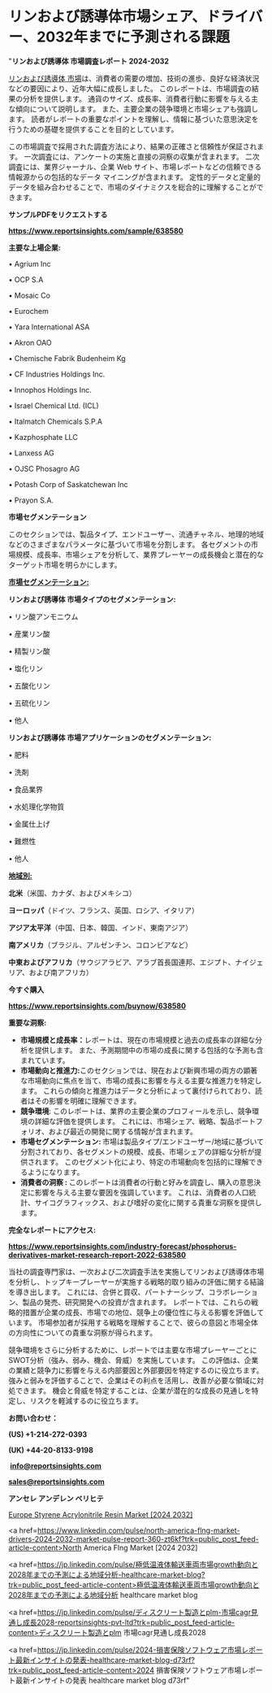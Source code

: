 # リンおよび誘導体市場シェア、ドライバー、2032年までに予測される課題

"<strong>リンおよび誘導体 市場調査レポート 2024-2032</strong>

<a href=https://www.reportsinsights.com/sample/638580>リンおよび誘導体 市場</a>は、消費者の需要の増加、技術の進歩、良好な経済状況などの要因により、近年大幅に成長しました。 このレポートは、市場調査の結果の分析を提供します。 通貨のサイズ、成長率、消費者行動に影響を与える主な傾向について説明します。 また、主要企業の競争環境と市場シェアも強調します。 読者がレポートの重要なポイントを理解し、情報に基づいた意思決定を行うための基礎を提供することを目的としています。

この市場調査で採用された調査方法により、結果の正確さと信頼性が保証されます。 一次調査には、アンケートの実施と直接の洞察の収集が含まれます。 二次調査には、業界ジャーナル、企業 Web サイト、市場レポートなどの信頼できる情報源からの包括的なデータ マイニングが含まれます。 定性的データと定量的データを組み合わせることで、市場のダイナミクスを総合的に理解することができます。

<strong><b>サンプルPDFをリクエストする</b></strong>

<a href=https://www.reportsinsights.com/sample/638580><strong><u>https://www.reportsinsights.com/sample/638580</u></strong></a>

<strong>主要な上場企業:</strong>

• Agrium Inc

• OCP S.A

• Mosaic Co

• Eurochem

• Yara International ASA

• Akron OAO

• Chemische Fabrik Budenheim Kg

• CF Industries Holdings Inc.

• Innophos Holdings Inc.

• Israel Chemical Ltd. (ICL)

• Italmatch Chemicals S.P.A

• Kazphosphate LLC

• Lanxess AG

• OJSC Phosagro AG

• Potash Corp of Saskatchewan Inc

• Prayon S.A.

<strong>市場セグメンテーション</strong>

このセクションでは、製品タイプ、エンドユーザー、流通チャネル、地理的地域などのさまざまなパラメータに基づいて市場を分割します。 各セグメントの市場規模、成長率、市場シェアを分析して、業界プレーヤーの成長機会と潜在的なターゲット市場を明らかにします。

<strong><u>市場セグメンテーション</u></strong><strong><u>:</u></strong>

<strong>リンおよび誘導体 市場タイプのセグメンテーション:</strong>

• リン酸アンモニウム

• 産業リン酸

• 精製リン酸

• 塩化リン

• 五酸化リン

• 五硫化リン

• 他人

<strong>リンおよび誘導体 市場アプリケーションのセグメンテーション:</strong>

• 肥料

• 洗剤

• 食品業界

• 水処理化学物質

• 金属仕上げ

• 難燃性

• 他人

<strong><u>地域別</u></strong><strong><u>:</u></strong>

<strong>北米</strong>（米国、カナダ、およびメキシコ）

<strong>ヨーロッパ</strong>（ドイツ、フランス、英国、ロシア、イタリア）

<strong>アジア太平洋</strong>（中国、日本、韓国、インド、東南アジア）

<strong>南アメリカ</strong>（ブラジル、アルゼンチン、コロンビアなど）

<strong>中東およびアフリカ</strong>（サウジアラビア、アラブ首長国連邦、エジプト、ナイジェリア、および南アフリカ）

<strong>今すぐ購入</strong>

<a href=https://www.reportsinsights.com/buynow/638580><strong><u>https://www.reportsinsights.com/buynow/638580</u></strong></a>

<strong>重要な洞察:</strong>
<ul>
  <li><strong>市場規模と成長率：</strong>レポートは、現在の市場規模と過去の成長率の詳細な分析を提供します。 また、予測期間中の市場の成長に関する包括的な予測も含まれています。</li>
  <li><strong>市場動向と推進力:</strong>このセクションでは、現在および新興市場の両方の顕著な市場動向に焦点を当て、市場の成長に影響を与える主要な推進力を特定します。 これらの傾向と推進力はデータと分析によって裏付けられており、読者はその影響を明確に理解できます。</li>
  <li><strong>競争環境</strong>: このレポートは、業界の主要企業のプロフィールを示し、競争環境の詳細な評価を提供します。 これには、市場シェア、戦略、製品ポートフォリオ、および最近の開発に関する情報が含まれます。</li>
  <li><strong>市場セグメンテーション: </strong>市場は製品タイプ/エンドユーザー/地域に基づいて分割されており、各セグメントの規模、成長、市場シェアの詳細な分析が提供されます。 このセグメント化により、特定の市場動向を包括的に理解できるようになります。</li>
  <li><strong>消費者の洞察 : </strong>このレポートは消費者の行動と好みを調査し、購入の意思決定に影響を与える主要な要因を強調しています。 これは、消費者の人口統計、サイコグラフィックス、および嗜好の変化に関する貴重な洞察を提供します。</li>
</ul>
<strong>完全なレポートにアクセス:</strong>

<a href=https://www.reportsinsights.com/industry-forecast/phosphorus-derivatives-market-research-report-2022-638580><strong><u><b>https://www.reportsinsights.com/industry-forecast/phosphorus-derivatives-market-research-report-2022-638580</b></u></strong></a>

当社の調査専門家は、一次および二次調査手法を実施してリンおよび誘導体市場を分析し、トップキープレーヤーが実施する戦略的取り組みの評価に関する結論を導き出します。 これには、合併と買収、パートナーシップ、コラボレーション、製品の発売、研究開発への投資が含まれます。 レポートでは、これらの戦略的措置が企業の成長、市場での地位、競争上の優位性に与える影響を評価しています。 市場参加者が採用する戦略を理解することで、彼らの意図と市場全体の方向性についての貴重な洞察が得られます。

競争環境をさらに分析するために、レポートでは主要な市場プレーヤーごとにSWOT分析（強み、弱み、機会、脅威）を実施しています。 この評価は、企業の業績と競争力に影響を与える内部要因と外部要因を特定するのに役立ちます。 強みと弱みを評価することで、企業はその利点を活用し、改善が必要な領域に対処できます。 機会と脅威を特定することは、企業が潜在的な成長の見通しを特定し、リスクを軽減するのに役立ちます。

<strong>お問い合わせ：</strong>

<strong>(US) +1-214-272-0393</strong>

<strong>(UK) +44-20-8133-9198</strong>

<strong> </strong><a href=info@reportsinsights.com><strong><u>info@reportsinsights.com</u></strong></a>

<a href=sales@reportsinsights.com><strong><u>sales@reportsinsights.com</u></strong></a>

<strong>アンセレ アンデレン ベリヒテ</strong>

<a href=https://www.linkedin.com/pulse/europe-styrene-acrylonitrile-resin-markets-iomzf/>Europe Styrene Acrylonitrile Resin Market [2024 2032]</a>

<a href=https://www.linkedin.com/pulse/north-america-flng-market-drivers-2024-2032-market-pulse-report-360-zt6kf?trk=public_post_feed-article-content>North America Flng Market [2024 2032]</a>

<a href=https://jp.linkedin.com/pulse/極低温液体輸送車両市場growth動向と2028年までの予測による地域分析-healthcare-market-blog?trk=public_post_feed-article-content>極低温液体輸送車両市場growth動向と2028年までの予測による地域分析 healthcare market blog</a>

<a href=https://jp.linkedin.com/pulse/ディスクリート製造とplm-市場cagr見通し成長2028-reportsinsights-pvt-ltd?trk=public_post_feed-article-content>ディスクリート製造とplm 市場cagr見通し成長2028</a>

<a href=https://jp.linkedin.com/pulse/2024-損害保険ソフトウェア市場レポート最新インサイトの発表-healthcare-market-blog-d73rf?trk=public_post_feed-article-content>2024 損害保険ソフトウェア市場レポート最新インサイトの発表 healthcare market blog d73rf</a>"
